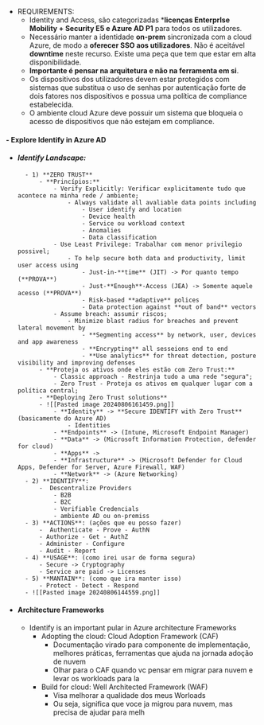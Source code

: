 - REQUIREMENTS:
	- Identity and Access, são categorizadas ***licenças EnterprIse Mobility + Security E5 e Azure AD P1** para todos os utilizadores.
	- Necessário manter a identidade **on-prem** sincronizada com a cloud Azure, de modo a **oferecer SSO aos utilizadores**. Não é aceitável **downtime** neste recurso. Existe uma peça que tem que estar em alta disponibilidade.
	-  **Importante é pensar na arquitetura e não na ferramenta em si**.
	- Os dispositivos dos utilizadores devem estar protegidos com sistemas que substitua o uso de senhas por autenticação forte de dois fatores nos dispositivos  e possua uma política de compliance estabelecida.
	- O ambiente cloud Azure deve possuir um sistema que bloqueia o acesso de dispositivos que não estejam em compliance.
#### - **Explore Identify in Azure AD**
- #### *Identify Landscape:*
		- 1) **ZERO TRUST**
			- **Princípios:** 
				- Verify Explicitly: Verificar explicitamente tudo que acontece na minha rede / ambiente;
					- Always validate all avaliable data points including
						- User identify and location
						- Device health
						- Service ou workload context
						- Anomalies
						- Data classification
				- Use Least Privilege: Trabalhar com menor privilegio possivel;
					- To help secure both data and productivity, limit user access using
						- Just-in-**time** (JIT) -> Por quanto tempo (**PROVA**)
						- Just-**Enough**-Access (JEA) -> Somente aquele acesso (**PROVA**)
						- Risk-based **adaptive** polices
						- Data protection against **out of band** vectors
				- Assume breach: assumir riscos;
					- Minimize blast radius for breaches and prevent lateral movement by
						- **Segmenting access** by network, user, devices and app awareness
						- **Encrypting** all sesseions end to end
						- **Use analytics** for threat detection, posture visibility and improving defenses
			- **Proteja os ativos onde eles estão com Zero Trust:**
				- Classic approach - Restrinja tudo a uma rede "segura";
				- Zero Trust - Proteja os ativos em qualquer lugar com a política central;
			- **Deploying Zero Trust solutions**
			- ![[Pasted image 20240806161459.png]]
				- **Identity** -> **Secure IDENTIFY with Zero Trust** (basicamente do Azure AD)
					- Identities
				- **Endpoints** -> (Intune, Microsoft Endpoint Manager)
				- **Data** -> (Microsoft Information Protection, defender for cloud)
				- **Apps** -> 
				- **Infrastructure** -> (Microsoft Defender for Cloud Apps, Defender for Server, Azure Firewall, WAF)
				- **Network** -> (Azure Networking)
		- 2) **IDENTIFY**:
			-  Descentralize Providers
				- B2B
				- B2C
				- Verifiable Credencials
				- ambiente AD ou on-premiss
		- 3) **ACTIONS**: (ações que eu posso fazer)
			-  Authenticate - Prove - AuthN
			- Authorize - Get - AuthZ
			- Administer - Configure
			- Audit - Report
		- 4) **USAGE**: (como irei usar de forma segura)
			- Secure -> Cryptography
			- Service are paid -> Licenses
		- 5) **MANTAIN**: (como que ira manter isso)
			- Protect - Detect - Respond
		- ![[Pasted image 20240806144559.png]]
- #### **Architecture Frameworks**
	- Identify is an important pular in Azure architecture Frameworks
		- Adopting the cloud: Cloud Adoption Framework (CAF)
			- Documentação virado para componente de implementação, melhores práticas, ferramentas que ajuda na jornada adoção de nuvem
			- Olhar para o CAF quando vc pensar em migrar para nuvem e levar os workloads para la
		- Build for cloud: Well Architected Framework (WAF)
			- Visa melhorar a qualidade dos meus Worloads
			- Ou seja, significa que voce ja migrou para nuvem, mas precisa de ajudar para melh